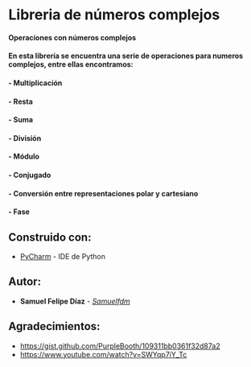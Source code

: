 # Libreria de números complejos
#### Operaciones con números complejos
#### En esta librería se encuentra una serie de operaciones para numeros complejos, entre ellas encontramos:
#### - Multiplicación
#### - Resta
#### - Suma
#### - División
#### - Módulo
#### - Conjugado 
#### - Conversión entre representaciones polar y cartesiano
#### - Fase

## Construido con:
- [PyCharm](https://www.jetbrains.com/pycharm/) - IDE de Python
## Autor:
- **Samuel Felipe Díaz** - [*Samuelfdm*](https://github.com/Samuelfdm)
## Agradecimientos:
- <https://gist.github.com/PurpleBooth/109311bb0361f32d87a2>
- <https://www.youtube.com/watch?v=SWYqp7iY_Tc>